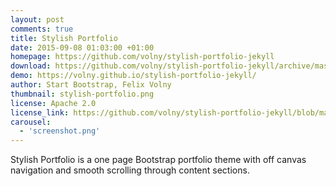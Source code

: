 ```yaml
---
layout: post
comments: true
title: Stylish Portfolio
date: 2015-09-08 01:03:00 +01:00
homepage: https://github.com/volny/stylish-portfolio-jekyll
download: https://github.com/volny/stylish-portfolio-jekyll/archive/master.zip
demo: https://volny.github.io/stylish-portfolio-jekyll/
author: Start Bootstrap, Felix Volny
thumbnail: stylish-portfolio.png
license: Apache 2.0
license_link: https://github.com/volny/stylish-portfolio-jekyll/blob/master/LICENSE
carousel:
  - 'screenshot.png'
---
```


Stylish Portfolio is a one page Bootstrap portfolio theme with off canvas navigation and smooth scrolling through content sections.
